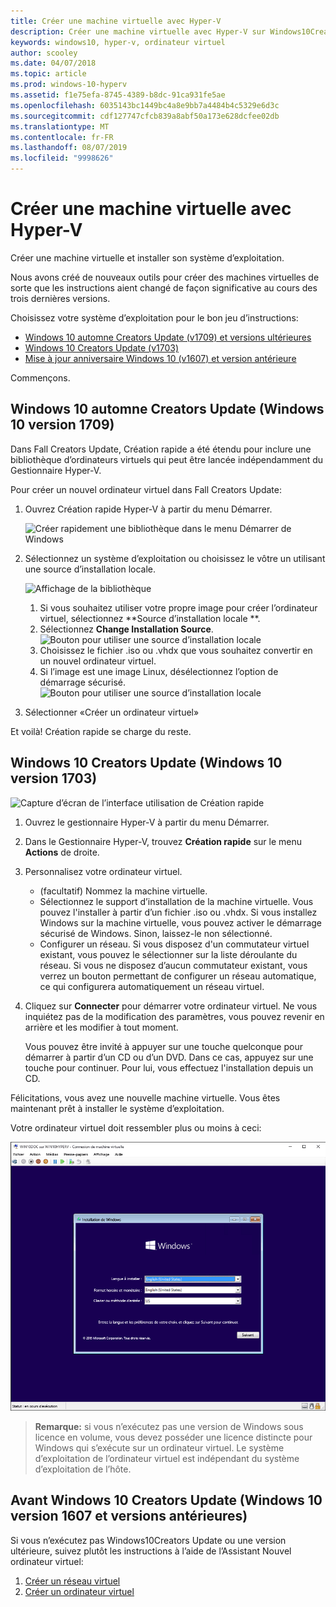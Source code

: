 ```yaml
---
title: Créer une machine virtuelle avec Hyper-V
description: Créer une machine virtuelle avec Hyper-V sur Windows10Creators Update
keywords: windows10, hyper-v, ordinateur virtuel
author: scooley
ms.date: 04/07/2018
ms.topic: article
ms.prod: windows-10-hyperv
ms.assetid: f1e75efa-8745-4389-b8dc-91ca931fe5ae
ms.openlocfilehash: 6035143bc1449bc4a8e9bb7a4484b4c5329e6d3c
ms.sourcegitcommit: cdf127747cfcb839a8abf50a173e628dcfee02db
ms.translationtype: MT
ms.contentlocale: fr-FR
ms.lasthandoff: 08/07/2019
ms.locfileid: "9998626"
---
```

# <a name="create-a-virtual-machine-with-hyper-v"></a>Créer une machine virtuelle avec Hyper-V

Créer une machine virtuelle et installer son système d’exploitation.

Nous avons créé de nouveaux outils pour créer des machines virtuelles de sorte que les instructions aient changé de façon significative au cours des trois dernières versions.

Choisissez votre système d’exploitation pour le bon jeu d’instructions:

* [Windows 10 automne Creators Update (v1709) et versions ultérieures](quick-create-virtual-machine.md#windows-10-fall-creators-update-windows-10-version-1709)
* [Windows 10 Creators Update (v1703)](quick-create-virtual-machine.md#windows-10-creators-update-windows-10-version-1703)
* [Mise à jour anniversaire Windows 10 (v1607) et version antérieure](quick-create-virtual-machine.md#before-windows-10-creators-update-windows-10-version-1607-and-earlier)

Commençons.

## <a name="windows-10-fall-creators-update-windows-10-version-1709"></a>Windows 10 automne Creators Update (Windows 10 version 1709)

Dans Fall Creators Update, Création rapide a été étendu pour inclure une bibliothèque d’ordinateurs virtuels qui peut être lancée indépendamment du Gestionnaire Hyper-V.

Pour créer un nouvel ordinateur virtuel dans Fall Creators Update:

1. Ouvrez Création rapide Hyper-V à partir du menu Démarrer.

    ![Créer rapidement une bibliothèque dans le menu Démarrer de Windows](media/quick-create-start-menu.png)

1. Sélectionnez un système d’exploitation ou choisissez le vôtre un utilisant une source d’installation locale.

    ![Affichage de la bibliothèque](media/vmgallery.png)

    1. Si vous souhaitez utiliser votre propre image pour créer l’ordinateur virtuel, sélectionnez **Source d’installation locale **.
    1. Sélectionnez **Change Installation Source**.
      ![Bouton pour utiliser une source d’installation locale](media/change-source.png)
    1. Choisissez le fichier .iso ou .vhdx que vous souhaitez convertir en un nouvel ordinateur virtuel.
    1. Si l’image est une image Linux, désélectionnez l’option de démarrage sécurisé.
      ![Bouton pour utiliser une source d’installation locale](media/toggle-secure-boot.png)

1. Sélectionner «Créer un ordinateur virtuel»

Et voilà!  Création rapide se charge du reste.

## <a name="windows-10-creators-update-windows-10-version-1703"></a>Windows 10 Creators Update (Windows 10 version 1703)

![Capture d’écran de l’interface utilisation de Création rapide](media/quickcreatesteps_inked.jpg)

1. Ouvrez le gestionnaire Hyper-V à partir du menu Démarrer.

1. Dans le Gestionnaire Hyper-V, trouvez **Création rapide** sur le menu **Actions** de droite.

1. Personnalisez votre ordinateur virtuel.

    * (facultatif) Nommez la machine virtuelle.
    * Sélectionnez le support d’installation de la machine virtuelle. Vous pouvez l'installer à partir d’un fichier .iso ou .vhdx.
    Si vous installez Windows sur la machine virtuelle, vous pouvez activer le démarrage sécurisé de Windows. Sinon, laissez-le non sélectionné.
    * Configurer un réseau.
    Si vous disposez d'un commutateur virtuel existant, vous pouvez le sélectionner sur la liste déroulante du réseau. Si vous ne disposez d’aucun commutateur existant, vous verrez un bouton permettant de configurer un réseau automatique, ce qui configurera automatiquement un réseau virtuel.

1. Cliquez sur **Connecter** pour démarrer votre ordinateur virtuel. Ne vous inquiétez pas de la modification des paramètres, vous pouvez revenir en arrière et les modifier à tout moment.

    Vous pouvez être invité à appuyer sur une touche quelconque pour démarrer à partir d’un CD ou d’un DVD. Dans ce cas, appuyez sur une touche pour continuer.  Pour lui, vous effectuez l'installation depuis un CD.

Félicitations, vous avez une nouvelle machine virtuelle.  Vous êtes maintenant prêt à installer le système d’exploitation.

Votre ordinateur virtuel doit ressembler plus ou moins à ceci:

![Écran de démarrage de l’ordinateur virtuel](media/OSDeploy_upd.png)

> **Remarque:** si vous n’exécutez pas une version de Windows sous licence en volume, vous devez posséder une licence distincte pour Windows qui s’exécute sur un ordinateur virtuel. Le système d’exploitation de l’ordinateur virtuel est indépendant du système d’exploitation de l’hôte.

## <a name="before-windows-10-creators-update-windows-10-version-1607-and-earlier"></a>Avant Windows 10 Creators Update (Windows 10 version 1607 et versions antérieures)

Si vous n’exécutez pas Windows10Creators Update ou une version ultérieure, suivez plutôt les instructions à l’aide de l’Assistant Nouvel ordinateur virtuel:

1. [Créer un réseau virtuel](connect-to-network.md)
1. [Créer un ordinateur virtuel](create-virtual-machine.md)
